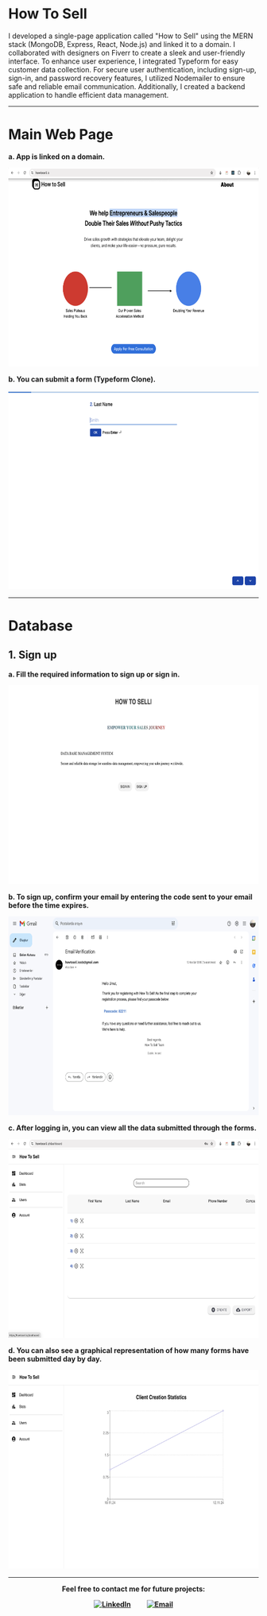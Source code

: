 # How To Sell
<p> I developed a single-page application called "How to Sell" using the MERN stack (MongoDB, Express, React, Node.js) and linked it to a domain. I collaborated with designers on Fiverr to create a sleek and user-friendly interface. To enhance user experience, I integrated Typeform for easy customer data collection. For secure user authentication, including sign-up, sign-in, and password recovery features, I utilized Nodemailer to ensure safe and reliable email communication. Additionally, I created a backend application to handle efficient data management.
  </p>
<b

<br>
<hr/>

# Main Web Page
<p> a. App is linked on a domain.  </p>
<img src="./src/assets/main.png" alt="Açıklama" width="600" height="400">

<p> b. You can submit a form (Typeform Clone).  </p>
<img src="./src/assets/form.png" alt="Açıklama" width="600" height="400">

<hr/>

# Database

## 1. Sign up

<p> a. Fill the required information to sign up or sign in.   </p>
<img src="./src/assets/dbMain.png" alt="Açıklama" width="600" height="400">

<br>
<p> b. To sign up, confirm your email by entering the code sent to your email before the time expires.  </p>
<img src="./src/assets/readmeEmail.png" alt="Açıklama" width="600" height="400">

<br>
<p> c. After logging in, you can view all the data submitted through the forms.
  </p>
<img src="./src/assets/readmeimg1.png" alt="Açıklama" width="600" height="400">

<p> d. You can also see a graphical representation of how many forms have been submitted day by day.
  </p>
<img src="./src/assets/statsReadme.png" alt="Açıklama" width="600" height="400">


<hr/>
<p style="text-align: center;">Feel free to contact me for future projects:</p>
<div style="text-align: center; width:100%">
  <p style="display: flex; justify-content: center; gap: 2rem;">
    <a href="https://www.linkedin.com/in/umutpehlivan/" target="_blank">
      <img src="https://banner2.cleanpng.com/20180406/jpq/avgi8oddr.webp" alt="LinkedIn" style="width: 30px;" />
    </a>
    <a href="mailto:umutpehlivan2078@gmail.com" target="_blank">
      <img src="https://banner2.cleanpng.com/20180406/ezq/avgd52azx.webp" alt="Email" style="width: 30px;" />
    </a>
  </p>
</div>